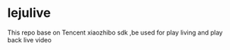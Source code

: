 # lejulive
This repo base on Tencent xiaozhibo sdk ,be used for play living and play back live video
